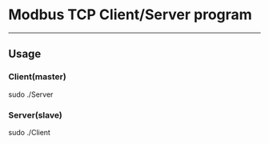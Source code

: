 # Modbus TCP Client/Server program
---
## Usage
### Client(master)
sudo ./Server <ip>
### Server(slave)
sudo ./Client <server ip>

